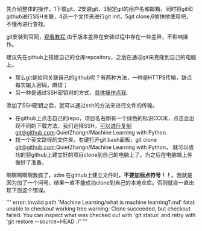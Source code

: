 先介绍整体的操作，1下载git，2安装git，3制定git的用户名和邮箱，同时将git和github进行SSH关联，4选一个文件夹进行git init，5git clone,6愉快地使用吧，不懂再进行查找。

git安装到官网，[观看教程](https://www.cnblogs.com/xueweisuoyong/p/11914045.html),由于版本差异在安装过程中存在一些差异，不影响操作。

建议先在github上搭建自己的仓库repository，之后在通过git来克隆到自己的电脑上。
+ 那么git是如何关联自己的github呢？有两种方法，一种是HTTPS传输，缺点每次输入密码，麻烦；
+ 另一种是通过SSH密钥对的方式，[具体操作点我](https://blog.csdn.net/qq_36667170/article/details/79094257).

添加了SSH密钥之后，就可以通过ssh的方法来进行文件的传输。
* 在github上点击自己的repo，项目名右侧有一个绿色的标识CODE，点击会出现不同的下载方法，我们选择SSH，可以进行复制git@github.com:QuietZhangn/Machine Learning with Python.
* 找一个英文路径的文件夹，右键打开git bash面板，git clone git@github.com:QuietZhangn/Machine Learning with Python，
就可以成功的将github上建立好的项目clone到自己的电脑上了。为之后在电脑端上传做好了准备。

啊啊啊啊啊我疯了，xdm 在github上建立文件时，**不要加标点符号！！**。我就是因为加了一个问号，结果一直不能成功clone到自己的本地仓库。否则就会一直出现下面这个错误。

'''
error: invalid path 'Machine Learning/what is machine learning?.md'
fatal: unable to checkout working tree
warning: Clone succeeded, but checkout failed.
You can inspect what was checked out with 'git status'
and retry with 'git restore --source=HEAD :/'
'''
